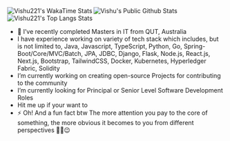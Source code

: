 <img src="https://github-readme-stats.vercel.app/api?username=vishu221b&show_icons=true&theme=radical" alt="Vishu's Public Github Stats"/>

<img align="left" src="https://github-readme-stats.vercel.app/api/wakatime?username=vishu221b&v=2" alt="Vishu221's WakaTime Stats"/>

<img src="https://github-readme-stats.vercel.app/api/top-langs/?username=vishu221b&hide_progress=false&layout=donut" alt="Vishu221's Top Langs Stats"/>


- 🔭 I’ve recently completed Masters in IT from QUT, Australia
- I have experience working on variety of tech stack which includes, but is not limited to, Java, Javascript, TypeScript, Python, Go, Spring-Boot/Core/MVC/Batch, JPA, JDBC, Django, Flask, Node.js, React.js, Next.js, Bootstrap, TailwindCSS, Docker, Kubernetes, Hyperledger Fabric, Solidity
- I’m currently working on creating open-source Projects for contributing to the community
- I’m currently looking for Principal or Senior Level Software Development Roles 
- Hit me up if your want to
- ⚡ Oh! And a fun fact btw The more attention you pay to the core of something, the more obvious it becomes to you from different perspectives ✌🏻😉  
